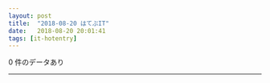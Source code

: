 ```yaml
---
layout: post
title:  "2018-08-20 はてぶIT"
date:   2018-08-20 20:01:41
tags: [it-hotentry]
---
```

0 件のデータあり

<hr>
